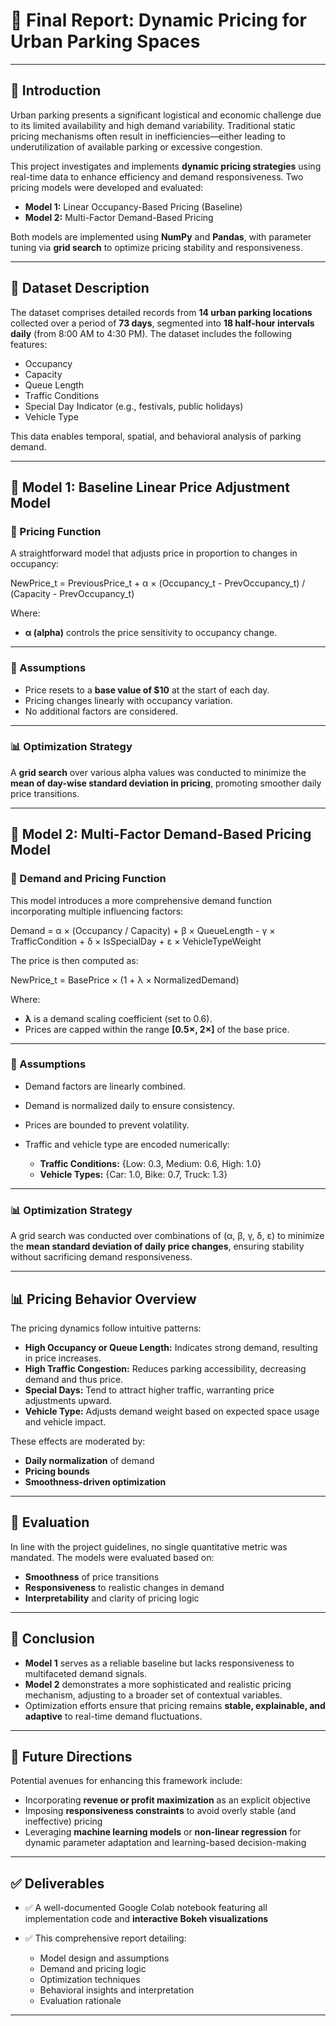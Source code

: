 # 📑 Final Report: Dynamic Pricing for Urban Parking Spaces

---

## 📌 Introduction

Urban parking presents a significant logistical and economic challenge due to its limited availability and high demand variability. Traditional static pricing mechanisms often result in inefficiencies—either leading to underutilization of available parking or excessive congestion.

This project investigates and implements **dynamic pricing strategies** using real-time data to enhance efficiency and demand responsiveness. Two pricing models were developed and evaluated:

- **Model 1:** Linear Occupancy-Based Pricing (Baseline)
- **Model 2:** Multi-Factor Demand-Based Pricing

Both models are implemented using **NumPy** and **Pandas**, with parameter tuning via **grid search** to optimize pricing stability and responsiveness.

---

## 📌 Dataset Description

The dataset comprises detailed records from **14 urban parking locations** collected over a period of **73 days**, segmented into **18 half-hour intervals daily** (from 8:00 AM to 4:30 PM). The dataset includes the following features:

- Occupancy  
- Capacity  
- Queue Length  
- Traffic Conditions  
- Special Day Indicator (e.g., festivals, public holidays)  
- Vehicle Type  

This data enables temporal, spatial, and behavioral analysis of parking demand.

---

## 📌 Model 1: Baseline Linear Price Adjustment Model

### 📖 Pricing Function

A straightforward model that adjusts price in proportion to changes in occupancy:

NewPrice_t = PreviousPrice_t + α × (Occupancy_t - PrevOccupancy_t) / (Capacity - PrevOccupancy_t)

Where:
- **α (alpha)** controls the price sensitivity to occupancy change.

---

### 📌 Assumptions

- Price resets to a **base value of \$10** at the start of each day.  
- Pricing changes linearly with occupancy variation.  
- No additional factors are considered.  

---

### 📊 Optimization Strategy

A **grid search** over various alpha values was conducted to minimize the **mean of day-wise standard deviation in pricing**, promoting smoother daily price transitions.

---

## 📌 Model 2: Multi-Factor Demand-Based Pricing Model

### 📖 Demand and Pricing Function

This model introduces a more comprehensive demand function incorporating multiple influencing factors:

Demand = α × (Occupancy / Capacity) + β × QueueLength - γ × TrafficCondition + δ × IsSpecialDay + ε × VehicleTypeWeight

The price is then computed as:

NewPrice_t = BasePrice × (1 + λ × NormalizedDemand)

Where:
- **λ** is a demand scaling coefficient (set to 0.6).
- Prices are capped within the range **[0.5×, 2×]** of the base price.

---

### 📌 Assumptions

- Demand factors are linearly combined.  
- Demand is normalized daily to ensure consistency.  
- Prices are bounded to prevent volatility.  
- Traffic and vehicle type are encoded numerically:  

  - **Traffic Conditions:** {Low: 0.3, Medium: 0.6, High: 1.0}  
  - **Vehicle Types:** {Car: 1.0, Bike: 0.7, Truck: 1.3}  

---

### 📊 Optimization Strategy

A grid search was conducted over combinations of (α, β, γ, δ, ε) to minimize the **mean standard deviation of daily price changes**, ensuring stability without sacrificing demand responsiveness.

---

## 📊 Pricing Behavior Overview

The pricing dynamics follow intuitive patterns:

- **High Occupancy or Queue Length:** Indicates strong demand, resulting in price increases.  
- **High Traffic Congestion:** Reduces parking accessibility, decreasing demand and thus price.  
- **Special Days:** Tend to attract higher traffic, warranting price adjustments upward.  
- **Vehicle Type:** Adjusts demand weight based on expected space usage and vehicle impact.  

These effects are moderated by:
- **Daily normalization** of demand  
- **Pricing bounds**  
- **Smoothness-driven optimization**  

---

## 📌 Evaluation

In line with the project guidelines, no single quantitative metric was mandated. The models were evaluated based on:

- **Smoothness** of price transitions  
- **Responsiveness** to realistic changes in demand  
- **Interpretability** and clarity of pricing logic  

---

## 📌 Conclusion

- **Model 1** serves as a reliable baseline but lacks responsiveness to multifaceted demand signals.  
- **Model 2** demonstrates a more sophisticated and realistic pricing mechanism, adjusting to a broader set of contextual variables.  
- Optimization efforts ensure that pricing remains **stable, explainable, and adaptive** to real-time demand fluctuations.

---

## 📌 Future Directions

Potential avenues for enhancing this framework include:

- Incorporating **revenue or profit maximization** as an explicit objective  
- Imposing **responsiveness constraints** to avoid overly stable (and ineffective) pricing  
- Leveraging **machine learning models** or **non-linear regression** for dynamic parameter adaptation and learning-based decision-making  

---

## ✅ Deliverables

- ✅ A well-documented Google Colab notebook featuring all implementation code and **interactive Bokeh visualizations**  
- ✅ This comprehensive report detailing:

  - Model design and assumptions  
  - Demand and pricing logic  
  - Optimization techniques  
  - Behavioral insights and interpretation  
  - Evaluation rationale  

---
